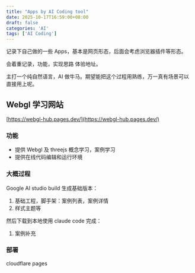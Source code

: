 ```yaml
---
title: "Apps by AI Coding tool"
date: 2025-10-17T16:59:00+08:00
draft: false
categories: 'AI'
tags: ['AI Coding']
---
```

记录下自己做的一些 Apps，基本是网页形态，后面会考虑浏览器插件等形态。

会着重记录，功能，实现思路 体验地址。

主打一个纯自然语言，AI 做牛马。期望能把这个过程用熟练，万一真有场景可以直接用上呢。
## Webgl 学习网站

[https://webgl-hub.pages.dev/](https://webgl-hub.pages.dev/)

### 功能
- 提供 Webgl 及 threejs 概念学习，案例学习
- 提供在线代码编辑和运行环境

### 大概过程
Google AI studio build 生成基础版本：
1. 基础工程，脚手架：案例列表，案例详情
2. 样式主题等

然后下载到本地使用 claude code 完成：
1. 案例补充

### 部署
cloudflare pages